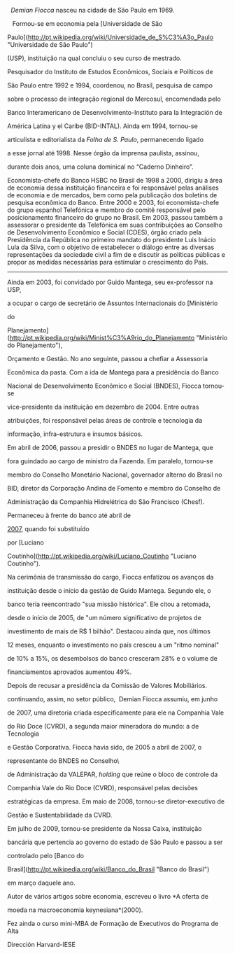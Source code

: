 

  *Demian Fiocca* nasceu na cidade de São Paulo em 1969.



   Formou-se em economia pela [Universidade de São

Paulo](http://pt.wikipedia.org/wiki/Universidade_de_S%C3%A3o_Paulo "Universidade de São Paulo")

(USP), instituição na qual concluiu o seu curso de mestrado.



Pesquisador do Instituto de Estudos Econômicos, Sociais e Políticos de

São Paulo entre 1992 e 1994, coordenou, no Brasil, pesquisa de campo

sobre o processo de integração regional do Mercosul, encomendada pelo

Banco Interamericano de Desenvolvimento-Instituto para la Integración de

América Latina y el Caribe (BID-INTAL). Ainda em 1994, tornou-se

articulista e editorialista da *Folha de S. Paulo*, permanecendo ligado

a esse jornal até 1998. Nesse órgão da imprensa paulista, assinou,

durante dois anos, uma coluna dominical no “Caderno Dinheiro”.



Economista-chefe do Banco HSBC no Brasil de 1998 a 2000, dirigiu a área de economia dessa instituição financeira e foi responsável pelas análises de economia e de mercados, bem como pela publicação dos boletins de pesquisa econômica do Banco. Entre 2000 e 2003, foi economista-chefe do grupo espanhol Telefónica e membro do comitê responsável pelo posicionamento financeiro do grupo no Brasil. Em 2003, passou também a assessorar o presidente da Telefónica em suas contribuições ao Conselho de Desenvolvimento Econômico e Social (CDES), órgão criado pela Presidência da República no primeiro mandato do presidente Luis Inácio Lula da Silva, com o objetivo de estabelecer o diálogo entre as diversas representações da sociedade civil a fim de e discutir as políticas públicas e propor as medidas necessárias para estimular o crescimento do País.

----------------------------------------------------------------------------------------------------------------------------------------------------------------------------------------------------------------------------------------------------------------------------------------------------------------------------------------------------------------------------------------------------------------------------------------------------------------------------------------------------------------------------------------------------------------------------------------------------------------------------------------------------------------------------------------------------------------------------------------------------------------------------------------------------------------------------------------------------------------------------



Ainda em 2003, foi convidado por Guido Mantega, seu ex-professor na USP,

a ocupar o cargo de secretário de Assuntos Internacionais do [Ministério

do

Planejamento](http://pt.wikipedia.org/wiki/Minist%C3%A9rio_do_Planejamento "Ministério do Planejamento"),

Orçamento e Gestão. No ano seguinte, passou a chefiar a Assessoria

Econômica da pasta. Com a ida de Mantega para a presidência do Banco

Nacional de Desenvolvimento Econômico e Social (BNDES), Fiocca tornou-se

vice-presidente da instituição em dezembro de 2004. Entre outras

atribuições, foi responsável pelas áreas de controle e tecnologia da

informação, infra-estrutura e insumos básicos.



Em abril de 2006, passou a presidir o BNDES no lugar de Mantega, que

fora guindado ao cargo de ministro da Fazenda. Em paralelo, tornou-se

membro do Conselho Monetário Nacional, governador alterno do Brasil no

BID, diretor da Corporação Andina de Fomento e membro do Conselho de

Administração da Companhia Hidrelétrica do São Francisco (Chesf).

Permaneceu à frente do banco até abril de

[2007](http://pt.wikipedia.org/wiki/2007 "2007"), quando foi substituído

por [Luciano

Coutinho](http://pt.wikipedia.org/wiki/Luciano_Coutinho "Luciano Coutinho").



Na cerimônia de transmissão do cargo, Fiocca enfatizou os avanços da

instituição desde o início da gestão de Guido Mantega. Segundo ele, o

banco teria reencontrado "sua missão histórica". Ele citou a retomada,

desde o início de 2005, de "um número significativo de projetos de

investimento de mais de R\$ 1 bilhão". Destacou ainda que, nos últimos

12 meses, enquanto o investimento no país cresceu a um "ritmo nominal"

de 10% a 15%, os desembolsos do banco cresceram 28% e o volume de

financiamentos aprovados aumentou 49%.



Depois de recusar a presidência da Comissão de Valores Mobiliários.

continuando, assim, no setor público,  Demian Fiocca assumiu, em junho

de 2007, uma diretoria criada especificamente para ele na Companhia Vale

do Rio Doce (CVRD), a segunda maior mineradora do mundo: a de Tecnologia

e Gestão Corporativa. Fiocca havia sido, de 2005 a abril de 2007, o

representante do BNDES no Conselho\

 de Administração da VALEPAR, *holding* que reúne o bloco de controle da

Companhia Vale do Rio Doce (CVRD), responsável pelas decisões

estratégicas da empresa. Em maio de 2008, tornou-se diretor-executivo de

Gestão e Sustentabilidade da CVRD.



Em julho de 2009, tornou-se presidente da Nossa Caixa, instituição

bancária que pertencia ao governo do estado de São Paulo e passou a ser

controlado pelo [Banco do

Brasil](http://pt.wikipedia.org/wiki/Banco_do_Brasil "Banco do Brasil")

em março daquele ano.



Autor de vários artigos sobre economia, escreveu o livro *A oferta de

moeda na macroeconomia keynesiana*(2000).



Fez ainda o curso mini-MBA de Formação de Executivos do Programa de Alta

Dirección Harvard-IESE



 



